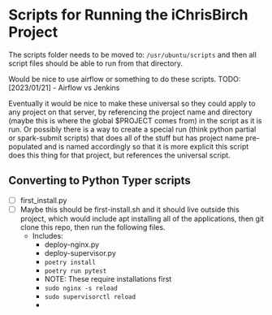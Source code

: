 # Scripts for Running the iChrisBirch Project

The scripts folder needs to be moved to:
`/usr/ubuntu/scripts`
and then all script files should be able to run from that directory.

Would be nice to use airflow or something to do these scripts.
 TODO: [2023/01/21] - Airflow vs Jenkins

Eventually it would be nice to make these universal so they could apply to any project on that server, by referencing the project name and directory (maybe this is where the global $PROJECT comes from) in the script as it is run.
Or possibly there is a way to create a special run (think python partial or spark-submit scripts) that does all of the stuff but has project name pre-populated and is named accordingly so that it is more explicit this script does this thing for that project, but references the universal script.

## Converting to Python Typer scripts

- [ ] first_install.py
- [ ] Maybe this should be first-install.sh and it should live outside this project, which would include apt installing all of the applications, then git clone this repo, then run the following files.
  - Includes:
    - deploy-nginx.py
    - deploy-supervisor.py
    - `poetry install`
    - `poetry run pytest`
    - NOTE: These require installations first
    - `sudo nginx -s reload`
    - `sudo supervisorctl reload`
    -
